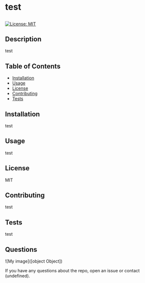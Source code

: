 # test

##
[![License: MIT](https://img.shields.io/badge/License-MIT-yellow.svg)](https://opensource.org/licenses/MIT)

## Description

test

## Table of Contents

* [Installation](#installation)
* [Usage](#usage)
* [License](#license)
* [Contributing](#contributing)
* [Tests](#tests)

## Installation

test

## Usage

test

## License

MIT

## Contributing

test

## Tests

test

## Questions

![My image]([object Object])

If you have any questions about the repo, open an issue or contact (undefined).

